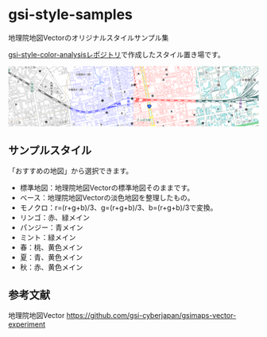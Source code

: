 # gsi-style-samples
地理院地図Vectorのオリジナルスタイルサンプル集

[gsi-style-color-analysisレポジトリ](https://github.com/mghs15/gsi-style-color-analysis)で作成したスタイル置き場です。

![スタイルのサンプル](image/toppage_sample.png "スタイルのサンプル")

## サンプルスタイル
「おすすめの地図」から選択できます。
* 標準地図：地理院地図Vectorの標準地図そのままです。
* ベース：地理院地図Vectorの淡色地図を整理したもの。
* モノクロ：r=(r+g+b)/3、g=(r+g+b)/3、b=(r+g+b)/3で変換。
* リンゴ：赤、緑メイン
* パンジー：青メイン
* ミント：緑メイン
* 春：桃、黄色メイン
* 夏：青、黄色メイン
* 秋：赤、黄色メイン

## 参考文献
地理院地図Vector https://github.com/gsi-cyberjapan/gsimaps-vector-experiment
